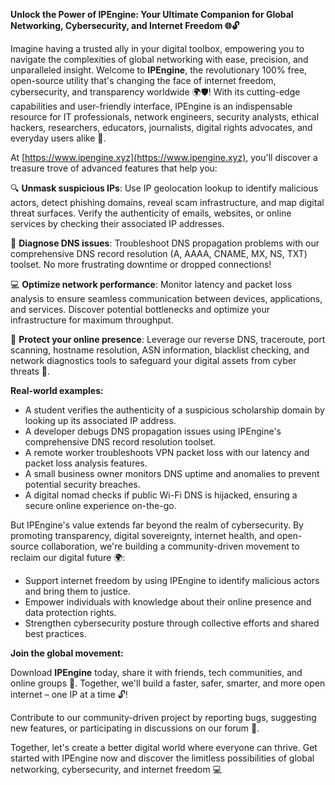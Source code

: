 **Unlock the Power of IPEngine: Your Ultimate Companion for Global Networking, Cybersecurity, and Internet Freedom 🌐🔓**

Imagine having a trusted ally in your digital toolbox, empowering you to navigate the complexities of global networking with ease, precision, and unparalleled insight. Welcome to **IPEngine**, the revolutionary 100% free, open-source utility that's changing the face of internet freedom, cybersecurity, and transparency worldwide 🌍🛡️! With its cutting-edge capabilities and user-friendly interface, IPEngine is an indispensable resource for IT professionals, network engineers, security analysts, ethical hackers, researchers, educators, journalists, digital rights advocates, and everyday users alike 🔑.

At [https://www.ipengine.xyz](https://www.ipengine.xyz), you'll discover a treasure trove of advanced features that help you:

🔍 **Unmask suspicious IPs**: Use IP geolocation lookup to identify malicious actors, detect phishing domains, reveal scam infrastructure, and map digital threat surfaces. Verify the authenticity of emails, websites, or online services by checking their associated IP addresses.

📡 **Diagnose DNS issues**: Troubleshoot DNS propagation problems with our comprehensive DNS record resolution (A, AAAA, CNAME, MX, NS, TXT) toolset. No more frustrating downtime or dropped connections!

💻 **Optimize network performance**: Monitor latency and packet loss analysis to ensure seamless communication between devices, applications, and services. Discover potential bottlenecks and optimize your infrastructure for maximum throughput.

🔧 **Protect your online presence**: Leverage our reverse DNS, traceroute, port scanning, hostname resolution, ASN information, blacklist checking, and network diagnostics tools to safeguard your digital assets from cyber threats 🚀.

**Real-world examples:**

* A student verifies the authenticity of a suspicious scholarship domain by looking up its associated IP address.
* A developer debugs DNS propagation issues using IPEngine's comprehensive DNS record resolution toolset.
* A remote worker troubleshoots VPN packet loss with our latency and packet loss analysis features.
* A small business owner monitors DNS uptime and anomalies to prevent potential security breaches.
* A digital nomad checks if public Wi-Fi DNS is hijacked, ensuring a secure online experience on-the-go.

But IPEngine's value extends far beyond the realm of cybersecurity. By promoting transparency, digital sovereignty, internet health, and open-source collaboration, we're building a community-driven movement to reclaim our digital future 🌍:

* Support internet freedom by using IPEngine to identify malicious actors and bring them to justice.
* Empower individuals with knowledge about their online presence and data protection rights.
* Strengthen cybersecurity posture through collective efforts and shared best practices.

**Join the global movement:**

Download **IPEngine** today, share it with friends, tech communities, and online groups 🤝. Together, we'll build a faster, safer, smarter, and more open internet – one IP at a time 🔓!

Contribute to our community-driven project by reporting bugs, suggesting new features, or participating in discussions on our forum 🤔.

Together, let's create a better digital world where everyone can thrive. Get started with IPEngine now and discover the limitless possibilities of global networking, cybersecurity, and internet freedom 💻